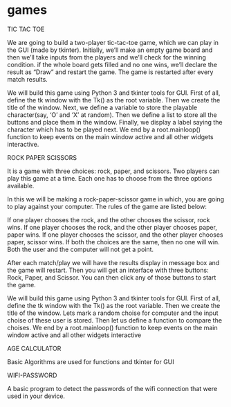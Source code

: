 # games
TIC TAC TOE

We are going to build a two-player tic-tac-toe game, which we can play in the GUI (made by tkinter).
Initially, we’ll make an empty game board and then we’ll take inputs from the players and we’ll check for the winning condition.
if the whole board gets filled and no one wins, we’ll declare the result as “Draw” and restart the game.
The game is restarted after every match results.

We will build this game using Python 3 and tkinter tools for GUI.
First of all, define the tk window with the Tk() as the root variable.
Then we create the title of the window.
Next, we define a variable to store the playable character(say, ‘O’ and ‘X’ at random).
Then we define a list to store all the buttons and place them in the window.
Finally, we display a label saying the character which has to be played next.
We end by a root.mainloop() function to keep events on the main window active and all other widgets interactive.

ROCK PAPER SCISSORS

It is a game with three choices: rock, paper, and scissors. Two players can play this game at a time. Each one has to choose from the three options available.

In this we will be making a rock-paper-scissor game in which, you are going to play against your computer. The rules of the game are listed below:

If one player chooses the rock, and the other chooses the scissor, rock wins.
If one player chooses the rock, and the other player chooses paper, paper wins.
If one player chooses the scissor, and the other player chooses paper, scissor wins.
If both the choices are the same, then no one will win. Both the user and the computer will not get a point.

After each match/play we will have the results display in message box and the game will restart.
Then you will get an interface with three buttons: Rock, Paper, and Scissor. You can then click any of those buttons to start the game.

We will build this game using Python 3 and tkinter tools for GUI.
First of all, define the tk window with the Tk() as the root variable.
Then we create the title of the window.
Lets mark a random choise for computer and the input choise of these user is stored.
Then let us define a function to compare the choises.
We end by a root.mainloop() function to keep events on the main window active and all other widgets interactive


AGE CALCULATOR

Basic Algorithms are used for functions and tkinter for GUI 

WIFI-PASSWORD 

A basic program to detect the passwords of the wifi connection that were used in your device.
